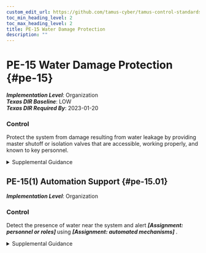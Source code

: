 ```yaml
---
custom_edit_url: https://github.com/tamus-cyber/tamus-control-standards/tree/main/content/tamus.edu/TAMUS_profile.xml
toc_min_heading_level: 2
toc_max_heading_level: 2
title: PE-15 Water Damage Protection
description: ""
---
```


# PE-15 Water Damage Protection {#pe-15}

_**Implementation Level**_: Organization\
_**Texas DIR Baseline**_: LOW\
_**Texas DIR Required By**_: 2023-01-20

### Control

Protect the system from damage resulting from water leakage by providing master shutoff or isolation valves that are accessible, working properly, and known to key personnel.

<details>
  <summary>Supplemental Guidance</summary>

The provision of water damage protection primarily applies to organizational facilities that contain concentrations of system resources, including data centers, server rooms, and mainframe computer rooms. Isolation valves can be employed in addition to or in lieu of master shutoff valves to shut off water supplies in specific areas of concern without affecting entire organizations.

</details>

## PE-15(1) Automation Support {#pe-15.01}

_**Implementation Level**_: Organization

### Control

Detect the presence of water near the system and alert <strong> <em>[Assignment: personnel or roles]</em> </strong> using <strong> <em>[Assignment: automated mechanisms]</em> </strong>.

<details>
  <summary>Supplemental Guidance</summary>

Automated mechanisms include notification systems, water detection sensors, and alarms.

</details>

